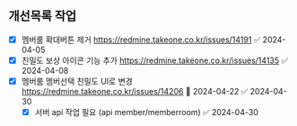 

## 개선목록 작업

- [x] 멤버룸 확대버튼 제거 https://redmine.takeone.co.kr/issues/14191 ✅ 2024-04-05
- [x] 친밀도 보상 아이콘 기능 추가 https://redmine.takeone.co.kr/issues/14135 ✅ 2024-04-08
- [x] 멤버룸 멤버선택 친밀도 UI로 변경 https://redmine.takeone.co.kr/issues/14206 🛫 2024-04-22 ✅ 2024-04-30
	- [x] 서버 api 작업 필요 (api  member/memberroom) ✅ 2024-04-30
